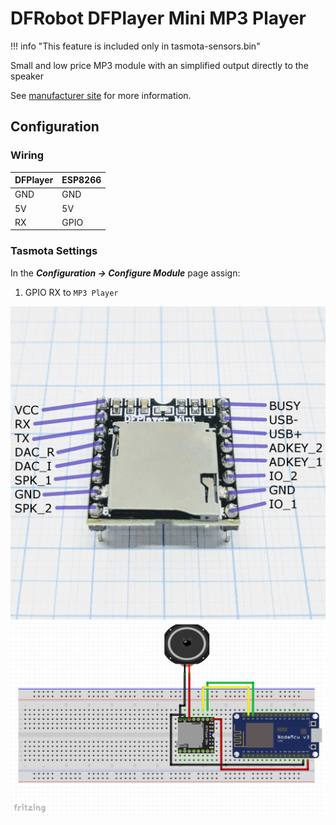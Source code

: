 # DFRobot DFPlayer Mini MP3 Player

!!! info "This feature is included only in tasmota-sensors.bin" 

Small and low price MP3 module with an simplified output directly to the speaker

See [manufacturer site](https://wiki.dfrobot.com/DFPlayer_Mini_SKU_DFR0299) for more information.

## Configuration

### Wiring
| DFPlayer   | ESP8266 |
|---|---|
|GND   |GND   |
|5V   |5V   |
|RX   |GPIO<x>   |

### Tasmota Settings
In the **_Configuration -> Configure Module_** page assign:
1. GPIO RX to `MP3 Player`

![Pinout](_media/peripherals/dfplayer_pinout.jpg)
![Wiring](_media/peripherals/dfplayer_wiring.jpg)
